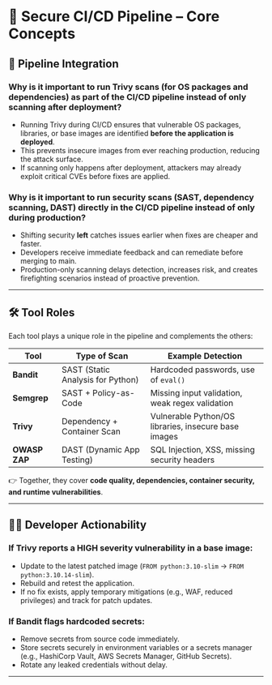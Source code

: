 # 🔐 Secure CI/CD Pipeline – Core Concepts

## 📌 Pipeline Integration

### Why is it important to run **Trivy scans** (for OS packages and dependencies) as part of the CI/CD pipeline instead of only scanning after deployment?  
- Running Trivy during CI/CD ensures that vulnerable OS packages, libraries, or base images are identified **before the application is deployed**.  
- This prevents insecure images from ever reaching production, reducing the attack surface.  
- If scanning only happens after deployment, attackers may already exploit critical CVEs before fixes are applied.  

### Why is it important to run **security scans (SAST, dependency scanning, DAST)** directly in the CI/CD pipeline instead of only during production?  
- Shifting security **left** catches issues earlier when fixes are cheaper and faster.  
- Developers receive immediate feedback and can remediate before merging to main.  
- Production-only scanning delays detection, increases risk, and creates firefighting scenarios instead of proactive prevention.  

---

## 🛠 Tool Roles

Each tool plays a unique role in the pipeline and complements the others:

| Tool          | Type of Scan                | Example Detection |
|---------------|-----------------------------|-------------------|
| **Bandit**    | SAST (Static Analysis for Python) | Hardcoded passwords, use of `eval()` |
| **Semgrep**   | SAST + Policy-as-Code       | Missing input validation, weak regex validation |
| **Trivy**     | Dependency + Container Scan | Vulnerable Python/OS libraries, insecure base images |
| **OWASP ZAP** | DAST (Dynamic App Testing)  | SQL Injection, XSS, missing security headers |

👉 Together, they cover **code quality, dependencies, container security, and runtime vulnerabilities**.  

---

## 👨‍💻 Developer Actionability

### If **Trivy** reports a **HIGH severity vulnerability** in a base image:  
- Update to the latest patched image (`FROM python:3.10-slim` → `FROM python:3.10.14-slim`).  
- Rebuild and retest the application.  
- If no fix exists, apply temporary mitigations (e.g., WAF, reduced privileges) and track for patch updates.  

### If **Bandit** flags **hardcoded secrets**:  
- Remove secrets from source code immediately.  
- Store secrets securely in environment variables or a secrets manager (e.g., HashiCorp Vault, AWS Secrets Manager, GitHub Secrets).  
- Rotate any leaked credentials without delay.  

---
